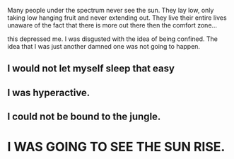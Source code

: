 Many people under the spectrum never see the sun. They lay low, only taking low hanging fruit and never extending out. They live their entire lives unaware of the fact that there is more out there then the comfort zone...

this depressed me. I was disgusted with the idea of being confined. The idea that I was just another damned one was not going to happen.

## I would not let myself sleep that easy
## I was hyperactive. 
## I could not be bound to the jungle.
# I WAS GOING TO SEE THE SUN RISE.
